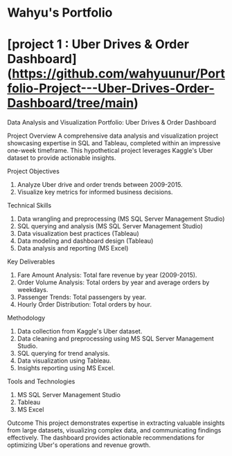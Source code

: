 # Wahyu's Portfolio
# [project 1 : Uber Drives & Order Dashboard] (https://github.com/wahyuunur/Portfolio-Project---Uber-Drives-Order-Dashboard/tree/main)

Data Analysis and Visualization Portfolio: Uber Drives & Order Dashboard

Project Overview
A comprehensive data analysis and visualization project showcasing expertise in SQL and Tableau, completed within an impressive one-week timeframe. This hypothetical project leverages Kaggle's Uber dataset to provide actionable insights.

Project Objectives
1. Analyze Uber drive and order trends between 2009-2015.
2. Visualize key metrics for informed business decisions.

Technical Skills
1. Data wrangling and preprocessing (MS SQL Server Management Studio)
2. SQL querying and analysis (MS SQL Server Management Studio)
3. Data visualization best practices (Tableau)
4. Data modeling and dashboard design (Tableau)
5. Data analysis and reporting (MS Excel)

Key Deliverables
1. Fare Amount Analysis: Total fare revenue by year (2009-2015).
2. Order Volume Analysis: Total orders by year and average orders by weekdays.
3. Passenger Trends: Total passengers by year.
4. Hourly Order Distribution: Total orders by hour.

Methodology
1. Data collection from Kaggle's Uber dataset.
2. Data cleaning and preprocessing using MS SQL Server Management Studio.
3. SQL querying for trend analysis.
4. Data visualization using Tableau.
5. Insights reporting using MS Excel.

Tools and Technologies
1. MS SQL Server Management Studio
2. Tableau
3. MS Excel

Outcome 
This project demonstrates expertise in extracting valuable insights from large datasets, visualizing complex data, and communicating findings effectively. The dashboard provides actionable recommendations for optimizing Uber's operations and revenue growth.


